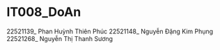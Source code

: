 # IT008_DoAn
22521139_ Phan Huỳnh Thiên Phúc
22521148_ Nguyễn Đặng Kim Phụng
22521268_ Nguyễn Thị Thanh Sương
